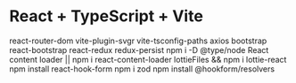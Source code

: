 <h1>React + TypeScript + Vite</h1>
react-router-dom
vite-plugin-svgr
vite-tsconfig-paths
axios
bootstrap
react-bootstrap
react-redux
redux-persist
npm i -D @type/node
React content loader || npm i react-content-loader
lottieFiles && npm i lottie-react
npm install react-hook-form 
npm i zod
npm install @hookform/resolvers
